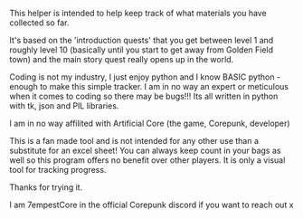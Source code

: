 This helper is intended to help keep track of what materials you have collected so far.

It's based on the 'introduction quests' that you get between level 1 and roughly level 10 (basically until you start to get away from Golden Field town) and the main story quest really opens up in the world.

Coding is not my industry, I just enjoy python and I know BASIC python - enough to make this simple tracker. I am in no way an expert or meticulous when it comes to coding so there may be bugs!!!
Its all written in python with tk, json and PIL libraries.

I am in no way affilited with Artificial Core (the game, Corepunk, developer)

This is a fan made tool and is not intended for any other use than a substitute for an excel sheet! You can always keep count in your bags as well so this program offers no benefit over other players. 
It is only a visual tool for tracking progress.


Thanks for trying it.

I am 7empestCore in the official Corepunk discord if you want to reach out x
